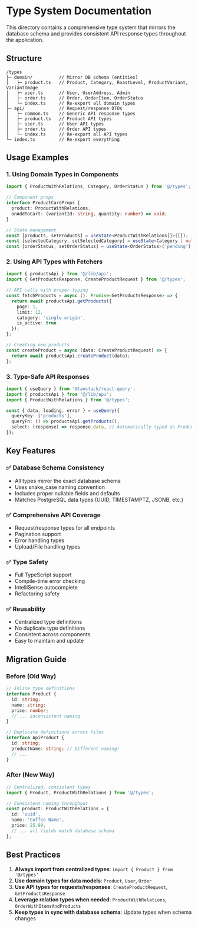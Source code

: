 # Type System Documentation

This directory contains a comprehensive type system that mirrors the database schema and provides consistent API response types throughout the application.

## Structure

```
/types
├─ domain/          // Mirror DB schema (entities)
│   ├─ product.ts   // Product, Category, RoastLevel, ProductVariant, VariantImage
│   ├─ user.ts      // User, UserAddress, Admin
│   ├─ order.ts     // Order, OrderItem, OrderStatus
│   └─ index.ts     // Re-export all domain types
├─ api/             // Request/response DTOs
│   ├─ common.ts    // Generic API response types
│   ├─ product.ts   // Product API types
│   ├─ user.ts      // User API types
│   ├─ order.ts     // Order API types
│   └─ index.ts     // Re-export all API types
└─ index.ts         // Re-export everything
```

## Usage Examples

### 1. Using Domain Types in Components

```typescript
import { ProductWithRelations, Category, OrderStatus } from '@/types';

// Component props
interface ProductCardProps {
  product: ProductWithRelations;
  onAddToCart: (variantId: string, quantity: number) => void;
}

// State management
const [products, setProducts] = useState<ProductWithRelations[]>([]);
const [selectedCategory, setSelectedCategory] = useState<Category | null>(null);
const [orderStatus, setOrderStatus] = useState<OrderStatus>('pending');
```

### 2. Using API Types with Fetchers

```typescript
import { productsApi } from '@/lib/api';
import { GetProductsResponse, CreateProductRequest } from '@/types';

// API calls with proper typing
const fetchProducts = async (): Promise<GetProductsResponse> => {
  return await productsApi.getProducts({
    page: 1,
    limit: 12,
    category: 'single-origin',
    is_active: true
  });
};

// Creating new products
const createProduct = async (data: CreateProductRequest) => {
  return await productsApi.createProduct(data);
};
```

### 3. Type-Safe API Responses

```typescript
import { useQuery } from '@tanstack/react-query';
import { productsApi } from '@/lib/api';
import { ProductWithRelations } from '@/types';

const { data, loading, error } = useQuery({
  queryKey: ['products'],
  queryFn: () => productsApi.getProducts(),
  select: (response) => response.data, // Automatically typed as ProductWithRelations[]
});
```

## Key Features

### ✅ Database Schema Consistency
- All types mirror the exact database schema
- Uses snake_case naming convention
- Includes proper nullable fields and defaults
- Matches PostgreSQL data types (UUID, TIMESTAMPTZ, JSONB, etc.)

### ✅ Comprehensive API Coverage
- Request/response types for all endpoints
- Pagination support
- Error handling types
- Upload/File handling types

### ✅ Type Safety
- Full TypeScript support
- Compile-time error checking
- IntelliSense autocomplete
- Refactoring safety

### ✅ Reusability
- Centralized type definitions
- No duplicate type definitions
- Consistent across components
- Easy to maintain and update

## Migration Guide

### Before (Old Way)
```typescript
// Inline type definitions
interface Product {
  id: string;
  name: string;
  price: number;
  // ... inconsistent naming
}

// Duplicate definitions across files
interface ApiProduct {
  id: string;
  productName: string; // Different naming!
  // ...
}
```

### After (New Way)
```typescript
// Centralized, consistent types
import { Product, ProductWithRelations } from '@/types';

// Consistent naming throughout
const product: ProductWithRelations = {
  id: 'uuid',
  name: 'Coffee Name',
  price: 25.99,
  // ... all fields match database schema
};
```

## Best Practices

1. **Always import from centralized types**: `import { Product } from '@/types'`
2. **Use domain types for data models**: `Product`, `User`, `Order`
3. **Use API types for requests/responses**: `CreateProductRequest`, `GetProductsResponse`
4. **Leverage relation types when needed**: `ProductWithRelations`, `OrderWithItemsAndProducts`
5. **Keep types in sync with database schema**: Update types when schema changes

